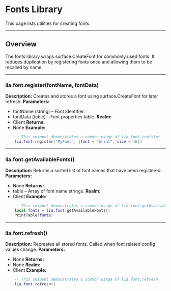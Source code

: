 # Fonts Library

This page lists utilities for creating fonts.

---

## Overview

The fonts library wraps surface.CreateFont for commonly used fonts. It reduces duplication by registering fonts once and allowing them to be recalled by name.

---

### lia.font.register(fontName, fontData)

    
**Description:**
Creates and stores a font using surface.CreateFont for later refresh.
**Parameters:**
* fontName (string) – Font identifier.
* fontData (table) – Font properties table.
**Realm:**
* Client
**Returns:**
* None
**Example:**
```lua
    -- This snippet demonstrates a common usage of lia.font.register
    lia.font.register("MyFont", {font = "Arial", size = 16})
```

---


### lia.font.getAvailableFonts()

    
**Description:**
Returns a sorted list of font names that have been registered.
**Parameters:**
* None
**Returns:**
* table – Array of font name strings.
**Realm:**
* Client
**Example:**
```lua
    -- This snippet demonstrates a common usage of lia.font.getAvailableFonts
    local fonts = lia.font.getAvailableFonts()
    PrintTable(fonts)
```

---


### lia.font.refresh()

    
**Description:**
Recreates all stored fonts. Called when font related config values change.
**Parameters:**
* None
**Returns:**
* None
**Realm:**
* Client
**Example:**
```lua
    -- This snippet demonstrates a common usage of lia.font.refresh
    lia.font.refresh()
```
